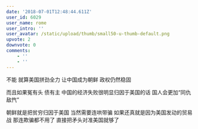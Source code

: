 ```yaml
---
date: '2018-07-01T12:48:44.611Z'
user_id: 6029
user_name: rome
user_intro: ''
user_avatar: /static/upload/thumb/small50-u-thumb-default.png
upvote: 2
downvote: 0
comments:
    - ''
    - ''
---
```


不能 就算美国拼劲全力 让中国成为朝鲜 政权仍然稳固

而且如果冤有头 债有主 中国的经济失败很明显归因于美国的话 国人会更加“同仇敌忾” 

朝鲜就是把贫穷归因于美国 当然需要连哄带骗 如果还真就是因为美国发动的贸易战 那连欺骗都不用了 直接把矛头对准美国就够了
